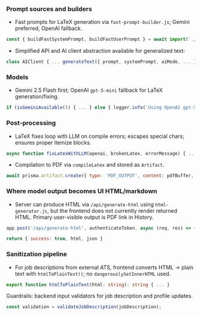 ### Prompt sources and builders

- Fast prompts for LaTeX generation via `fast-prompt-builder.js`; Gemini preferred, OpenAI fallback.

```2051:2060:/Users/vinaymuthareddy/RESUME_GENERATOR/server/server.js
const { buildFastSystemPrompt, buildFastUserPrompt } = await import('./lib/fast-prompt-builder.js');
```

- Simplified API and AI client abstraction available for generalized text:

```14:76:/Users/vinaymuthareddy/RESUME_GENERATOR/server/lib/ai-client.js
class AIClient { ... generateText({ prompt, systemPrompt, aiMode, ... }) }
```

### Models

- Gemini 2.5 Flash first; OpenAI `gpt-5-mini` fallback for LaTeX generation/fixing.

```2060:2081:/Users/vinaymuthareddy/RESUME_GENERATOR/server/server.js
if (isGeminiAvailable()) { ... } else { logger.info('Using OpenAI gpt-5-mini') }
```

### Post-processing

- LaTeX fixes loop with LLM on compile errors; escapes special chars; ensures proper itemize blocks.

```2160:2272:/Users/vinaymuthareddy/RESUME_GENERATOR/server/server.js
async function fixLatexWithLLM(openai, brokenLatex, errorMessage) { ... }
```

- Compilation to PDF via `compileLatex` and stored as `Artifact`.

```1957:1974:/Users/vinaymuthareddy/RESUME_GENERATOR/server/server.js
await prisma.artifact.create({ type: 'PDF_OUTPUT', content: pdfBuffer, ... })
```

### Where model output becomes UI HTML/markdown

- Server can produce HTML via `/api/generate-html` using `html-generator.js`, but the frontend does not currently render returned HTML. Primary user-visible output is PDF link in History.

```1469:1505:/Users/vinaymuthareddy/RESUME_GENERATOR/server/server.js
app.post('/api/generate-html', authenticateToken, async (req, res) => { ... })
```

```159:172:/Users/vinaymuthareddy/RESUME_GENERATOR/server/lib/html-generator.js
return { success: true, html, json }
```

### Sanitization pipeline

- For job descriptions from external ATS, frontend converts HTML → plain text with `htmlToPlainText()`; no `dangerouslySetInnerHTML` used.

```44:99:/Users/vinaymuthareddy/RESUME_GENERATOR/frontend/src/utils/htmlCleaner.ts
export function htmlToPlainText(html: string): string { ... }
```

Guardrails: backend input validators for job description and profile updates.

```1705:1713:/Users/vinaymuthareddy/RESUME_GENERATOR/server/server.js
const validation = validateJobDescription(jobDescription);
```
